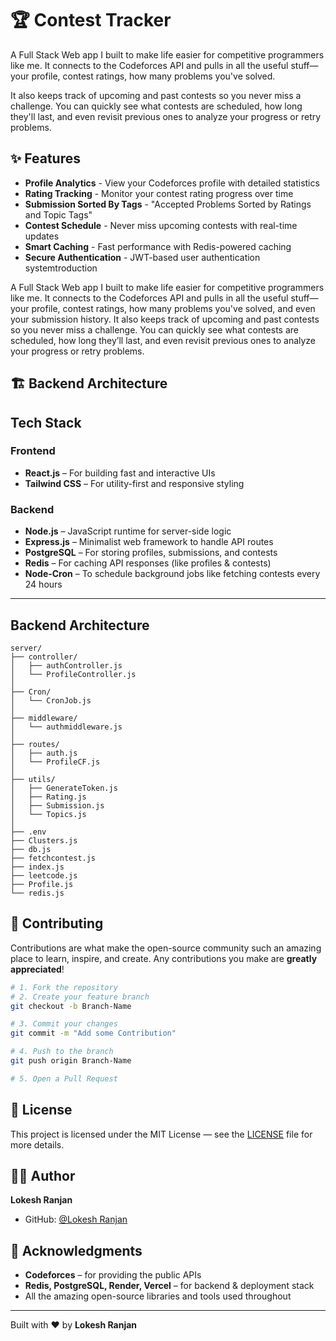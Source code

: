 # 🏆 Contest Tracker

A Full Stack Web app I built to make life easier for competitive programmers like me. It connects to the Codeforces API and pulls in all the useful stuff—your profile, contest ratings, how many problems you've solved.

It also keeps track of upcoming and past contests so you never miss a challenge. You can quickly see what contests are scheduled, how long they'll last, and even revisit previous ones to analyze your progress or retry problems.

## ✨ Features

-  **Profile Analytics** - View your Codeforces profile with detailed statistics
-  **Rating Tracking** - Monitor your contest rating progress over time
-  **Submission Sorted By Tags** - "Accepted Problems Sorted by Ratings and  Topic Tags"
-  **Contest Schedule** - Never miss upcoming contests with real-time updates
-  **Smart Caching** - Fast performance with Redis-powered caching
-  **Secure Authentication** - JWT-based user authentication systemtroduction

 A Full Stack Web app I built to make life easier for competitive programmers like me. It connects to the Codeforces API and pulls in all the useful stuff—your profile, contest ratings, how many problems you've solved, and even your submission history.
It also keeps track of upcoming and past contests so you never miss a challenge. You can quickly see what contests are scheduled, how long they’ll last, and even revisit previous ones to analyze your progress or retry problems.



## 🏗️ Backend Architecture

## Tech Stack 
   ###  Frontend

   - **React.js** – For building fast and interactive UIs  
   - **Tailwind CSS** – For utility-first and responsive styling  

   ###  Backend

   - **Node.js** – JavaScript runtime for server-side logic  
   - **Express.js** – Minimalist web framework to handle API routes  
   - **PostgreSQL** – For storing profiles, submissions, and contests  
   - **Redis** – For caching API responses (like profiles & contests)  
   - **Node-Cron** – To schedule background jobs like fetching contests every 24 hours

---

## Backend Architecture

    server/
    ├── controller/            
    │   ├── authController.js
    │   └── ProfileController.js
    │
    ├── Cron/                
    │   └── CronJob.js
    │
    ├── middleware/           
    │   └── authmiddleware.js
    │
    ├── routes/                
    │   ├── auth.js
    │   └── ProfileCF.js
    │
    ├── utils/                 
    │   ├── GenerateToken.js
    │   ├── Rating.js
    │   ├── Submission.js
    │   └── Topics.js
    │
    ├── .env                   
    ├── Clusters.js            
    ├── db.js                
    ├── fetchcontest.js        
    ├── index.js              
    ├── leetcode.js           
    ├── Profile.js             
    └── redis.js               


## 🤝 Contributing

Contributions are what make the open-source community such an amazing place to learn, inspire, and create. Any contributions you make are **greatly appreciated**!

```bash
# 1. Fork the repository
# 2. Create your feature branch
git checkout -b Branch-Name

# 3. Commit your changes
git commit -m "Add some Contribution"

# 4. Push to the branch
git push origin Branch-Name

# 5. Open a Pull Request
```

## 📝 License

This project is licensed under the MIT License — see the [LICENSE](LICENSE) file for more details.

## 👨‍💻 Author

**Lokesh Ranjan**

- GitHub: [@Lokesh Ranjan](https://github.com/Lokeshranjan8)

## 🙏 Acknowledgments

- **Codeforces** – for providing the public APIs
- **Redis, PostgreSQL, Render, Vercel** – for backend & deployment stack
- All the amazing open-source libraries and tools used throughout

---

Built with ❤️ by **Lokesh Ranjan**




